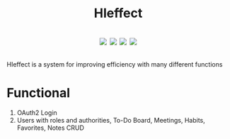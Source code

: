 ㅤ<h1 align="center">HIeffect

[![](https://img.shields.io/badge/Developed%20by-HarmyFounder-%236DB33F)](https://github.com/HarmyFounder)
![](https://img.shields.io/badge/JDK-19-%23E76F00)
![](https://img.shields.io/badge/Spring%20Boot-3.0.5-%236DB33F)
[![](https://img.shields.io/badge/DBMS-Postgres-%234476ff)](https://www.postgresql.org/)
</h1>


<p>HIeffect is a system for improving efficiency with many different functions


<h1>Functional</h1>
<ol>
  <li>OAuth2 Login </li>
  <li>Users with roles and authorities, To-Do Board, Meetings, Habits, Favorites, Notes CRUD</li>
</ol>
